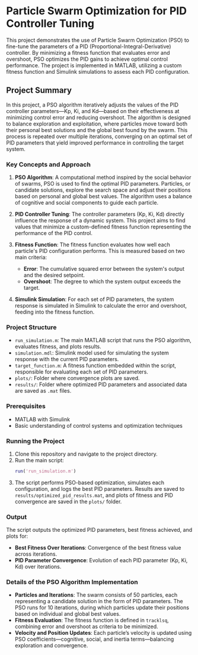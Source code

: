 # Particle Swarm Optimization for PID Controller Tuning

This project demonstrates the use of Particle Swarm Optimization (PSO) to fine-tune the parameters of a PID (Proportional-Integral-Derivative) controller. By minimizing a fitness function that evaluates error and overshoot, PSO optimizes the PID gains to achieve optimal control performance. The project is implemented in MATLAB, utilizing a custom fitness function and Simulink simulations to assess each PID configuration.

## Project Summary

In this project, a PSO algorithm iteratively adjusts the values of the PID controller parameters—Kp, Ki, and Kd—based on their effectiveness at minimizing control error and reducing overshoot. The algorithm is designed to balance exploration and exploitation, where particles move toward both their personal best solutions and the global best found by the swarm. This process is repeated over multiple iterations, converging on an optimal set of PID parameters that yield improved performance in controlling the target system.

### Key Concepts and Approach

1. **PSO Algorithm**: A computational method inspired by the social behavior of swarms, PSO is used to find the optimal PID parameters. Particles, or candidate solutions, explore the search space and adjust their positions based on personal and global best values. The algorithm uses a balance of cognitive and social components to guide each particle.

2. **PID Controller Tuning**: The controller parameters (Kp, Ki, Kd) directly influence the response of a dynamic system. This project aims to find values that minimize a custom-defined fitness function representing the performance of the PID control.

3. **Fitness Function**: The fitness function evaluates how well each particle's PID configuration performs. This is measured based on two main criteria:
   - **Error**: The cumulative squared error between the system's output and the desired setpoint.
   - **Overshoot**: The degree to which the system output exceeds the target.

4. **Simulink Simulation**: For each set of PID parameters, the system response is simulated in Simulink to calculate the error and overshoot, feeding into the fitness function.

### Project Structure

- `run_simulation.m`: The main MATLAB script that runs the PSO algorithm, evaluates fitness, and plots results.
- `simulation.mdl`: Simulink model used for simulating the system response with the current PID parameters.
- `target_function.m`: A fitness function embedded within the script, responsible for evaluating each set of PID parameters.
- `plots/`: Folder where convergence plots are saved.
- `results/`: Folder where optimized PID parameters and associated data are saved as `.mat` files.

### Prerequisites

- MATLAB with Simulink
- Basic understanding of control systems and optimization techniques

### Running the Project

1. Clone this repository and navigate to the project directory.
2. Run the main script:
   ```matlab
   run('run_simulation.m')
   ```
3. The script performs PSO-based optimization, simulates each configuration, and logs the best PID parameters. Results are saved to `results/optimized_pid_results.mat`, and plots of fitness and PID convergence are saved in the `plots/` folder.

### Output

The script outputs the optimized PID parameters, best fitness achieved, and plots for:
- **Best Fitness Over Iterations**: Convergence of the best fitness value across iterations.
- **PID Parameter Convergence**: Evolution of each PID parameter (Kp, Ki, Kd) over iterations.

### Details of the PSO Algorithm Implementation

- **Particles and Iterations**: The swarm consists of 50 particles, each representing a candidate solution in the form of PID parameters. The PSO runs for 10 iterations, during which particles update their positions based on individual and global best values.
- **Fitness Evaluation**: The fitness function is defined in `tracklsq`, combining error and overshoot as criteria to be minimized.
- **Velocity and Position Updates**: Each particle’s velocity is updated using PSO coefficients—cognitive, social, and inertia terms—balancing exploration and convergence.

